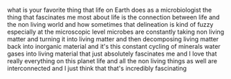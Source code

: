 what is your favorite thing that life on Earth does as a microbiologist the thing that fascinates me most about life is the connection between life and the non living world and how sometimes that delineation is kind of fuzzy especially at the microscopic level microbes are constantly taking non living matter and turning it into living matter and then decomposing living matter back into inorganic material and it's this constant cycling of minerals water gases into living material that just absolutely fascinates me and I love that really everything on this planet life and all the non living things as well are interconnected and I just think that that's incredibly fascinating